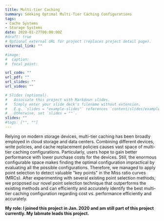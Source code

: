 ```yaml
---
title: Multi-tier Caching
summary: Seeking Optimal Multi-Tier Caching Configurations
tags:
- Cache Systems
- Storage Systems
date: 2020-01-27T00:00:00Z
#draft: true
# Optional external URL for project (replaces project detail page).
external_link: ""

#image:
#  caption:
#  focal_point:

url_code: ""
url_pdf: ""
url_slides: ""
url_video: ""

# Slides (optional).
#   Associate this project with Markdown slides.
#   Simply enter your slide deck's filename without extension.
#   E.g. `slides = "example-slides"` references `content/slides/example-slides.md`.
#   Otherwise, set `slides = ""`.
slides: ""
#tags: ["", ""]
---
```

Relying on modern storage devices, multi-tier caching has been broadly employed in cloud storage and data centers. Combining different devices, write policies, and cache replacement policies causes vast space of multi-tier caching configurations. Particularly, users hope to gain better performance with lower purchase costs for the devices. Still, the enormous configurable space makes finding the optimal configuration impractical by evaluating all the possible configurations. Therefore, we managed to apply point selection to detect valuable "key points" in the Miss ratio curves (MRCs). After experimenting with several existing point selection methods, we proposed our novel point selection technique that outperforms the existing methods and can efficiently and accurately identify the best multi-tier caching configuration regarding cost vs. performance efficiently and accurately.

<b>My role: I joined this project in Jan. 2020 and am still part of this project currently. My labmate leads this project.</b>
